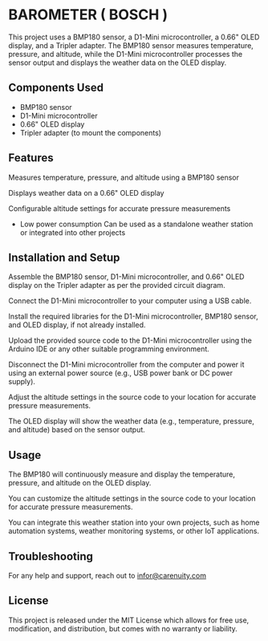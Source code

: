 
# BAROMETER ( BOSCH )

This project uses a BMP180 sensor, a D1-Mini microcontroller, a 0.66" OLED display, and a Tripler adapter. The BMP180 sensor measures temperature, pressure, and altitude, while the D1-Mini microcontroller processes the sensor output and displays the weather data on the OLED display.

## Components Used
- BMP180 sensor
- D1-Mini microcontroller
- 0.66" OLED display
- Tripler adapter (to mount the components)

## Features
Measures temperature, pressure, and altitude using a BMP180 sensor

Displays weather data on a 0.66" OLED display

Configurable altitude settings for accurate pressure measurements

- Low power consumption
Can be used as a standalone weather station or integrated into other projects

## Installation and Setup
Assemble the BMP180 sensor, D1-Mini microcontroller, and 0.66" OLED display on the Tripler adapter as per the provided circuit diagram.

Connect the D1-Mini microcontroller to your computer using a USB cable.

Install the required libraries for the D1-Mini microcontroller, BMP180 sensor, and OLED display, if not already installed.

Upload the provided source code to the D1-Mini microcontroller using the Arduino IDE or any other suitable programming environment.

Disconnect the D1-Mini microcontroller from the computer and power it using an external power source (e.g., USB power bank or DC power supply).

Adjust the altitude settings in the source code to your location for accurate pressure measurements.

The OLED display will show the weather data (e.g., temperature, pressure, and altitude) based on the sensor output.

## Usage
The BMP180 will continuously measure and display the temperature, pressure, and altitude on the OLED display.

You can customize the altitude settings in the source code to your location for accurate pressure measurements.

You can integrate this weather station into your own projects, such as home automation systems, weather monitoring systems, or other IoT applications.

## Troubleshooting
For any help and support, reach out to infor@carenuity.com

## License
This project is released under the MIT License which allows for free use, modification, and distribution, but comes with no warranty or liability.
